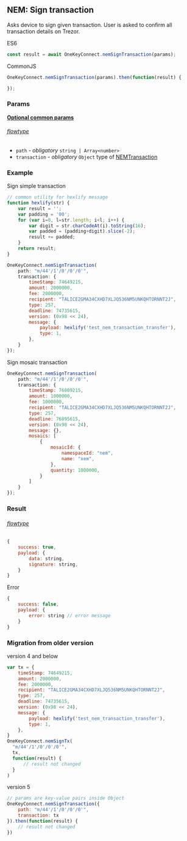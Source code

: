 
## NEM: Sign transaction
Asks device to sign given transaction. User is asked to confirm all transaction
details on Trezor.

ES6
```javascript
const result = await OneKeyConnect.nemSignTransaction(params);
```

CommonJS
```javascript
OneKeyConnect.nemSignTransaction(params).then(function(result) {

});
```

### Params 
[****Optional common params****](./commonParams)
###### [flowtype](https://github.com/OneKeyHQ/connect/blob/onekey/src/js/types/params.js#L114-L117)
* `path` - *obligatory* `string | Array<number>`
* `transaction` - *obligatory* `Object` type of [NEMTransaction](https://github.com/OneKeyHQ/connect/blob/onekey/src/js/types/nem.js#L41)

### Example
Sign simple transaction
```javascript
// common utility for hexlify message
function hexlify(str) {
    var result = '';
    var padding = '00';
    for (var i=0, l=str.length; i<l; i++) {
        var digit = str.charCodeAt(i).toString(16);
        var padded = (padding+digit).slice(-2);
        result += padded;
    }
    return result;
}

OneKeyConnect.nemSignTransaction(
    path: "m/44'/1'/0'/0'/0'",
    transaction: {
        timeStamp: 74649215,
        amount: 2000000,
        fee: 2000000,
        recipient: "TALICE2GMA34CXHD7XLJQ536NM5UNKQHTORNNT2J",
        type: 257,
        deadline: 74735615,
        version: (0x98 << 24),
        message: {
            payload: hexlify('test_nem_transaction_transfer'),
            type: 1,
        },
    }
});
```

Sign mosaic transaction
```javascript
OneKeyConnect.nemSignTransaction(
    path: "m/44'/1'/0'/0'/0'",
    transaction: {
        timeStamp: 76809215,
        amount: 1000000,
        fee: 1000000,
        recipient: "TALICE2GMA34CXHD7XLJQ536NM5UNKQHTORNNT2J",
        type: 257,
        deadline: 76895615,
        version: (0x98 << 24),
        message: {},
        mosaics: [
            {
                mosaicId: {
                    namespaceId: "nem",
                    name: "xem",
                },
                quantity: 1000000,
            }
        ]
    }
});
```

### Result
###### [flowtype](https://github.com/OneKeyHQ/connect/blob/onekey/src/js/types/response.js#L271-L274)
```javascript
{
    success: true,
    payload: {
        data: string,
        signature: string,
    }
}
```
Error
```javascript
{
    success: false,
    payload: {
        error: string // error message
    }
}
```

### Migration from older version
version 4 and below
```javascript
var tx = {
    timeStamp: 74649215,
    amount: 2000000,
    fee: 2000000,
    recipient: "TALICE2GMA34CXHD7XLJQ536NM5UNKQHTORNNT2J",
    type: 257,
    deadline: 74735615,
    version: (0x98 << 24),
    message: {
        payload: hexlify('test_nem_transaction_transfer'),
        type: 1,
    },
}
OneKeyConnect.nemSignTx(
  "m/44'/1'/0'/0'/0'",
  tx,
  function(result) {
      // result not changed
  }
)
```
version 5
```javascript
// params are key-value pairs inside Object
OneKeyConnect.nemSignTransaction({ 
    path: "m/44'/1'/0'/0'/0'",
    transaction: tx
}).then(function(result) {
    // result not changed
})
```
